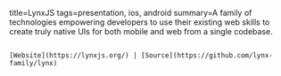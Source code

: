 title=LynxJS
tags=presentation, ios, android
summary=A family of technologies empowering developers to use their existing web skills to create truly native UIs for both mobile and web from a single codebase.
~~~~~~

[Website](https://lynxjs.org/) | [Source](https://github.com/lynx-family/lynx)

